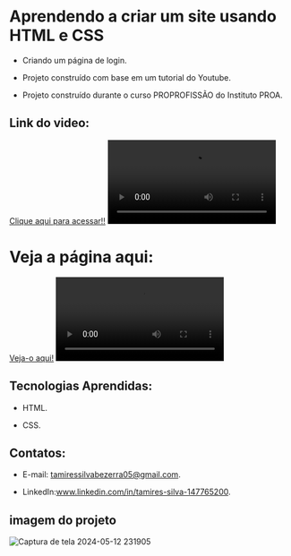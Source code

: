 # Aprendendo a criar um site usando HTML e CSS 

 - Criando um página de login.
   
 - Projeto construído com base em um tutorial do Youtube.

 - Projeto construído durante o curso PROPROFISSÃO do Instituto PROA.

 ## Link do video:

 [Clique aqui para acessar!!](https://www.youtube.com/watch?v=CQZxeoQeo5c)
 <video controls src="./videos/att_navbar.mp4" title="atualização_navbar"></video>
 



  #  Veja a página aqui:
 [Veja-o aqui!](https://interfaces-design-ui-ux-html-5-e-css-3.vercel.app/)
   <video controls src="./videos/att_navbar.mp4" title="atualização_navbar"></video>

   
   
## Tecnologias Aprendidas:
 - HTML.
   
 - CSS.

## Contatos:
 - E-mail: tamiressilvabezerra05@gmail.com.
   
 - LinkedIn:www.linkedin.com/in/tamires-silva-147765200.

    
    
## imagem do projeto

![Captura de tela 2024-05-12 231905](https://github.com/tamiressil/Interfaces-Design-UI-UX-HTML5-E-CSS3/assets/163886976/0efdc878-ed62-4938-99ba-6ef78023cd73)






